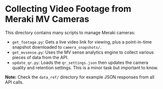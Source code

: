 # Collecting Video Footage from Meraki MV Cameras
This directory contains many scripts to manage Meraki cameras:

  * `get_footage.py`: Gets a live video link for viewing, plus a point-in-time
    snapshot downloaded to `camera_snapshots/`.
  * `get_mvsense.py`: Uses the MV sense analytics engine to collect various
    pieces of data from the API.
  * `update_qr.py`: Loads the `qr_settings.json` then updates the camera quality
    and retention settings. This is a minor task but important to know.

**Note:** Check the `data_ref/` directory for example JSON responses from all
API calls.
